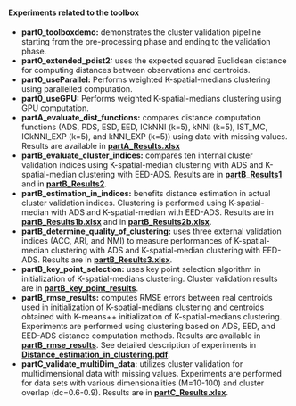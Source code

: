 #### Experiments related to the toolbox ####

- **part0_toolboxdemo:** demonstrates the cluster validation pipeline starting from the pre-processing phase and ending to the validation phase.
- **part0_extended_pdist2:** uses the expected squared Euclidean distance for computing distances between observations and centroids.
- **part0_useParallel:** Performs weighted K-spatial-medians clustering using parallelled computation. 
- **part0_useGPU:** Performs weighted K-spatial-medians clustering using GPU computation. 
- **partA_evaluate_dist_functions:** compares distance computation functions (ADS, PDS, ESD, EED, ICkNNI (k=5), kNNI (k=5), IST_MC, ICkNNI_EXP (k=5), and kNNI_EXP (k=5)) using data with missing values. Results are available in [**partA_Results.xlsx**](partA_Results.xlsx) 
- **partB_evaluate_cluster_indices:** compares ten internal cluster validation indices using K-spatial-median clustering with ADS and K-spatial-median clustering with EED-ADS. Results are in [**partB_Results1**](partB_Results1/) and in [**partB_Results2**](partB_Results2/).
- **partB_estimation_in_indices:** benefits distance estimation in actual cluster validation indices. Clustering is performed using K-spatial-median with ADS and K-spatial-median with EED-ADS. Results are in [**partB_Results1b.xlsx**](partB_Results1b.xlsx) and in [**partB_Results2b.xlsx**](partB_Results2b.xlsx).  
- **partB_determine_quality_of_clustering:** uses three external validation indices (ACC, ARI, and NMI) to measure performances of K-spatial-median clustering with ADS and K-spatial-median clustering with EED-ADS. Results are in [**partB_Results3.xlsx**](partB_Results3.xlsx).        
- **partB_key_point_selection:** uses key point selection algorithm in initialization of K-spatial-medians clustering. Cluster validation results are in [**partB_key_point_results**](partB_key_point_results/).
- **partB_rmse_results:** computes RMSE errors between real centroids used in initialization of K-spatial-medians clustering and centroids obtained with K-means++ initialization of K-spatial-medians clustering. Experiments are performed using clustering based on ADS, EED, and EED-ADS distance computation methods. Results are available in [**partB_rmse_results**](partB_rmse_results/). See detailed description of experiments in [**Distance_estimation_in_clustering.pdf**](Distance_estimation_in_clustering.pdf).       
- **partC_validate_multiDim_data:** utilizes cluster validation for multidimensional data with missing values. Experiments are performed for data sets with various dimensionalities (M=10-100) and cluster overlap (dc=0.6-0.9). Results are in [**partC_Results.xlsx**](partC_Results.xlsx).  


